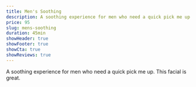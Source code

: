 ```yaml
---
title: Men's Soothing
description: A soothing experience for men who need a quick pick me up. This facial is great.
price: 95
slug: mens-soothing
duration: 45min
showHeader: true
showFooter: true
showCta: true
showReviews: true
---
```


A soothing experience for men who need a quick pick me up. This facial is great.
